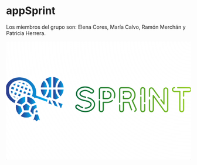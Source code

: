 # appSprint

Los miembros del grupo son: Elena Cores, María Calvo, Ramón Merchán y Patricia Herrera.


![plot](logo.png)
